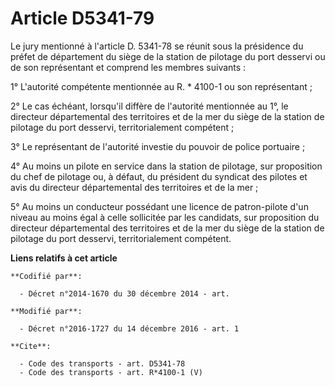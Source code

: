 # Article D5341-79

Le jury mentionné à l'article D. 5341-78 se réunit sous la présidence du préfet de département du siège de la station de
pilotage du port desservi ou de son représentant et comprend les membres suivants : 

1° L'autorité compétente mentionnée au R. * 4100-1 ou son représentant ; 

2° Le cas échéant, lorsqu'il diffère de l'autorité mentionnée au 1°, le directeur départemental des territoires et de la mer
du siège de la station de pilotage du port desservi, territorialement compétent ; 

3° Le représentant de l'autorité investie du pouvoir de police portuaire ; 

4° Au moins un pilote en service dans la station de pilotage, sur proposition du chef de pilotage ou, à défaut, du président
du syndicat des pilotes et avis du directeur départemental des territoires et de la mer ; 

5° Au moins un conducteur possédant une licence de patron-pilote d'un niveau au moins égal à celle sollicitée par les
candidats, sur proposition du directeur départemental des territoires et de la mer du siège de la station de pilotage du port
desservi, territorialement compétent.

**Liens relatifs à cet article**

	**Codifié par**:

	  - Décret n°2014-1670 du 30 décembre 2014 - art.

	**Modifié par**:

	  - Décret n°2016-1727 du 14 décembre 2016 - art. 1

	**Cite**:

	  - Code des transports - art. D5341-78
	  - Code des transports - art. R*4100-1 (V)
